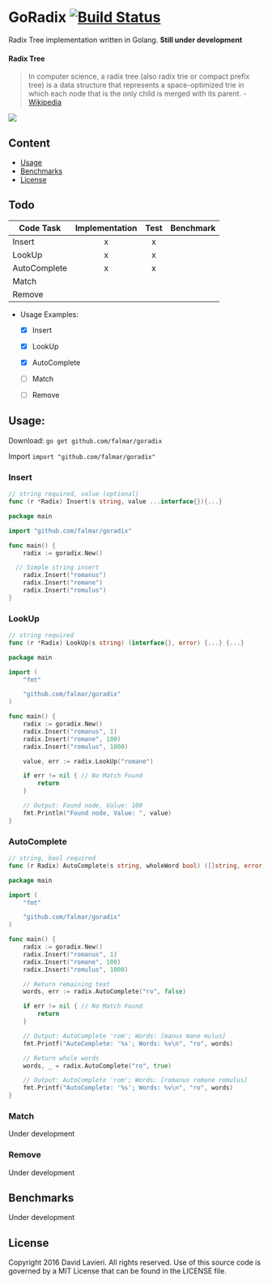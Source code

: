 # GoRadix [![Build Status](https://travis-ci.org/falmar/goradix.svg?branch=master)](https://travis-ci.org/falmar/goradix)

Radix Tree implementation written in Golang. **Still under development**


#### Radix Tree
> In computer science, a radix tree (also radix trie or compact prefix tree) is a data structure that represents a space-optimized trie in which each node that is the only child is merged with its parent. - [Wikipedia](https://en.wikipedia.org/wiki/Radix_tree)

![](https://upload.wikimedia.org/wikipedia/commons/thumb/a/ae/Patricia_trie.svg/400px-Patricia_trie.svg.png)

## Content
 - [Usage](#usage)
 - [Benchmarks](#benchmarks)
 - [License](#license)

## Todo


| Code Task | Implementation | Test | Benchmark
|---|:---:|:---:|:---:|
| Insert | x | x |  |
| LookUp | x | x |  |
| AutoComplete | x | x |  |
| Match |  |  |  |
| Remove |  |  |  | |

- Usage Examples:
    * [x] Insert
    * [x] LookUp
    * [x] AutoComplete
    * [ ] Match
    * [ ] Remove


## Usage:

Download: `go get github.com/falmar/goradix`

Import `import "github.com/falmar/goradix"`

### Insert

```go
// string required, value (optional)
func (r *Radix) Insert(s string, value ...interface{}){...}
```
```go
package main

import "github.com/falmar/goradix"

func main() {
	radix := goradix.New()

  // Simple string insert
	radix.Insert("romanus")
	radix.Insert("romane")
	radix.Insert("romulus")
}
```

### LookUp

```go
// string required
func (r *Radix) LookUp(s string) (interface{}, error) {...} {...}
```
```go
package main

import (
	"fmt"

	"github.com/falmar/goradix"
)

func main() {
	radix := goradix.New()
	radix.Insert("romanus", 1)
	radix.Insert("romane", 100)
	radix.Insert("romulus", 1000)

	value, err := radix.LookUp("romane")

	if err != nil { // No Match Found
		return
	}

	// Output: Found node, Value: 100
	fmt.Println("Found node, Value: ", value)
}
```

### AutoComplete
```go
// string, bool required
func (r Radix) AutoComplete(s string, wholeWord bool) ([]string, error) {...}
```
```go
package main

import (
	"fmt"

	"github.com/falmar/goradix"
)

func main() {
	radix := goradix.New()
	radix.Insert("romanus", 1)
	radix.Insert("romane", 100)
	radix.Insert("romulus", 1000)

	// Return remaining text
	words, err := radix.AutoComplete("ro", false)

	if err != nil { // No Match Found
		return
	}

	// Output: AutoComplete 'rom'; Words: [manus mane mulus]
	fmt.Printf("AutoComplete: '%s'; Words: %v\n", "ro", words)

	// Return whole words
	words, _ = radix.AutoComplete("ro", true)

	// Output: AutoComplete 'rom'; Words: [romanus romane romulus]
	fmt.Printf("AutoComplete: '%s'; Words: %v\n", "ro", words)
}
```

### Match
Under development

### Remove
Under development

## Benchmarks
Under development

## License

Copyright 2016 David Lavieri. All rights reserved.
Use of this source code is governed by a MIT License that can be found in the LICENSE file.
